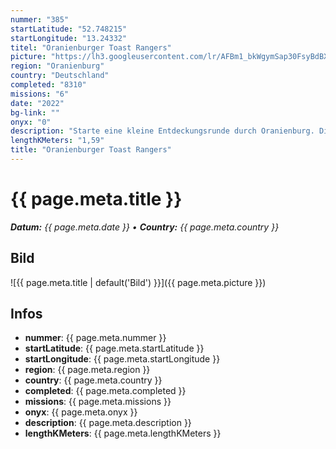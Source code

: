 ```yaml
---
nummer: "385"
startLatitude: "52.748215"
startLongitude: "13.24332"
titel: "Oranienburger Toast Rangers"
picture: "https://lh3.googleusercontent.com/lr/AFBm1_bkWgymSap30FsyBdBXB_10r3ebNCiX-ijl15y2-wmsP4Kkh1jLflj7KODxuWrPEW97u181D_4Wo3lwQnYpZ_nqMWWBjRIYjx_i_SBy-KdJKCK8ftGCqfU9otdXu5L3k-YpwyuUiXke-hHuv_skOga95Swu28tP0N4MaGl5PYKOkRt43nOQythPsn2KlFgjTl4wLtI097fsrVbq-wGifOyWPzatEADyCY_eC8DMh-BDnNcHGjUbTBmF0pa5FEDG1ZGdKZHYvhLsr1a36tM1Ft7ZCAt3RhPJCXYSIXrzuPVANb_pzvVf77P8DRC0tP01sMHwZQny7Cqv_d58S6CbtKKdUBtsVIIZVqnpd-cWpfemooX_nc3F40R7Xvaty8_70l8CHX1zOYlPv9LkfrkzACr-fjCnbiL60cOVjyopf973wzeJytoHb2yRsr-fGr3RbjmNaq788oNcKpIYLSlHvYiLmjUo7GYxot5w5pIEMoHHnqvzdKTKuXmxVm5aUae3M5G8wq6HO4ZoiXAy-MVoQxBwsPz1WcN87F1Lpurj28c6Ohj5tj0q_0iCX85-L6WRTcRYi_YgbTOSPHEs7ZyaItFLVinLppcgN8iNcjUcIUxHMvAxmte92kFnQGAn9kPIydsdrvd-GCERBfSXun81aOw1AZyB0aIr24pTveNJTa3YaovBfwrOvGwVMeoomAN3qNi8JnZFhcrBgt9fXQ2EpQ0xx1WBxy9xMp7xgYtBqhIyCcbxwj5KEOCxA4hKIrEeWzvw_K0qf58ukbLRlzwEpYP5QR6AMEMTvjIrO_kx--uFQgDIKAYiOl_rzjRGPFFlQlWsSNDEufVCiKcBn1Y-4JncTgzwKoM"
region: "Oranienburg"
country: "Deutschland"
completed: "8310"
missions: "6"
date: "2022"
bg-link: ""
onyx: "0"
description: "Starte eine kleine Entdeckungsrunde durch Oranienburg. Die Runde startet und endet in der Bernauer Straße."
lengthKMeters: "1,59"
title: "Oranienburger Toast Rangers"
---
```


# {{ page.meta.title }}
_**Datum:** {{ page.meta.date }} • **Country:** {{ page.meta.country }}_

## Bild
![{{ page.meta.title | default('Bild') }}]({{ page.meta.picture }})

## Infos
- **nummer**: {{ page.meta.nummer }}
- **startLatitude**: {{ page.meta.startLatitude }}
- **startLongitude**: {{ page.meta.startLongitude }}
- **region**: {{ page.meta.region }}
- **country**: {{ page.meta.country }}
- **completed**: {{ page.meta.completed }}
- **missions**: {{ page.meta.missions }}
- **onyx**: {{ page.meta.onyx }}
- **description**: {{ page.meta.description }}
- **lengthKMeters**: {{ page.meta.lengthKMeters }}

